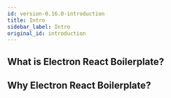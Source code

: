 ```yaml
---
id: version-0.16.0-introduction
title: Intro
sidebar_label: Intro
original_id: introduction
---
```


## What is Electron React Boilerplate?

## Why Electron React Boilerplate?
